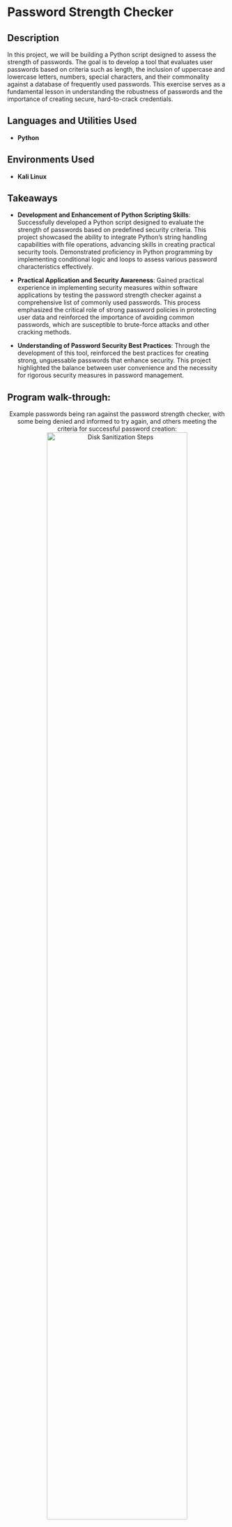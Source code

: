 <h1>Password Strength Checker</h1>


<h2>Description</h2>
In this project, we will be building a Python script designed to assess the strength of passwords. The goal is to develop a tool that evaluates user passwords based on criteria such as length, the inclusion of uppercase and lowercase letters, numbers, special characters, and their commonality against a database of frequently used passwords. This exercise serves as a fundamental lesson in understanding the robustness of passwords and the importance of creating secure, hard-to-crack credentials. <br />


<h2>Languages and Utilities Used</h2>

- <b>Python</b> 

<h2>Environments Used </h2>

- <b>Kali Linux</b> 

<h2>Takeaways</h2>

- <b>Development and Enhancement of Python Scripting Skills</b>: Successfully developed a Python script designed to evaluate the strength of passwords based on predefined security criteria. This project showcased the ability to integrate Python’s string handling capabilities with file operations, advancing skills in creating practical security tools. Demonstrated proficiency in Python programming by implementing conditional logic and loops to assess various password characteristics effectively.

- <b>Practical Application and Security Awareness</b>: Gained practical experience in implementing security measures within software applications by testing the password strength checker against a comprehensive list of commonly used passwords. This process emphasized the critical role of strong password policies in protecting user data and reinforced the importance of avoiding common passwords, which are susceptible to brute-force attacks and other cracking methods.

- <b>Understanding of Password Security Best Practices</b>: Through the development of this tool, reinforced the best practices for creating strong, unguessable passwords that enhance security. This project highlighted the balance between user convenience and the necessity for rigorous security measures in password management.


<h2>Program walk-through:</h2>

<p align="center">
Example passwords being ran against the password strength checker, with some being denied and informed to try again, and others meeting the criteria for successful password creation: <br/>
<img src="password strength check verification.PNG" height="80%" width="80%" alt="Disk Sanitization Steps"/>
<br />










</p>


<!--
 ```diff
- text in red
+ text in green
! text in orange
# text in gray
@@ text in purple (and bold)@@
```
--!>
